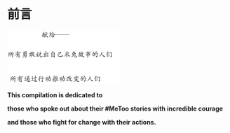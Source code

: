 # 前言

![](.gitbook/assets/image%20%2813%29.png)



**This compilation is dedicated to**

 **those who spoke out about their \#MeToo stories with incredible courage**  

**and those who fight for change with their actions.**

